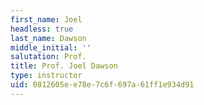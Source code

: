 ```yaml
---
first_name: Joel
headless: true
last_name: Dawson
middle_initial: ''
salutation: Prof.
title: Prof. Joel Dawson
type: instructor
uid: 0812605e-e78e-7c6f-697a-61ff1e934d91
---
```

